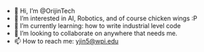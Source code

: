 - 👋 Hi, I’m @OrijinTech
- 👀 I’m interested in AI, Robotics, and of course chicken wings :P
- 🌱 I’m currently learning: how to write industrial level code
- 💞️ I’m looking to collaborate on anywhere that needs me.
- 📫 How to reach me: yjin5@wpi.edu
<!---
OrijinTech/OrijinTech is a ✨ special ✨ repository because its `README.md` (this file) appears on your GitHub profile.
You can click the Preview link to take a look at your changes.
--->
